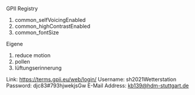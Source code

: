 GPII Registry
1. common_selfVoicingEnabled
2. common_highContrastEnabled
3. common_fontSize

Eigene
1. reduce motion
2. pollen
3. lüftungserinnerung 

Link: https://terms.gpii.eu/web/login/
Username: sh2021Wetterstation
Password: djc83#793hjwekjsGw
E-Mail Address: kb139@hdm-stuttgart.de
